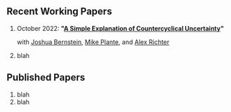 ## Recent Working Papers
1. October 2022: **"[A Simple Explanation of Countercyclical Uncertainty](BPRT-uncertainty.md)"** 

	with [Joshua Bernstein](https://www.linkedin.com/in/joshua-bernstein-47baa332), [Mike Plante](https://sites.google.com/site/michaelplanteecon/), and [Alex Richter](http://www.alexrichterecon.com/)
2. blah

## Published Papers
1. blah
2. blah